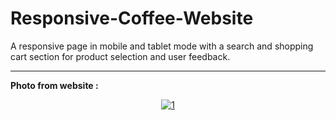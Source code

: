 # Responsive-Coffee-Website


A responsive page in mobile and tablet mode with a search and shopping cart section for product selection and user feedback.


<hr>

<strong>Photo from website :</strong>


<div>
  <center><a href="https://ibb.co/F7dGfxL"><img src="https://i.ibb.co/PCVBbmv/1.png" alt="1" border="0"></a></center>
</div>






